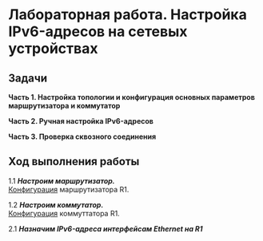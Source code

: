 # Лабораторная работа. Настройка IPv6-адресов на сетевых устройствах
## Задачи
**Часть 1. Настройка топологии и конфигурация основных параметров маршрутизатора и коммутатор** 

**Часть 2. Ручная настройка IPv6-адресов**  

**Часть 3. Проверка сквозного соединения**  

## Ход выполнения работы  
1.1 ***Настроим маршрутизатор.***    
[Конфигурация](config/R1_base_setting) маршрутизатора R1. 

1.2 ***Настроим коммутатор.***   
[Конфигурация](config/S1_base_setting) коммуттатора R1.   

2.1 ***Назначим IPv6-адреса интерфейсам Ethernet на R1***

